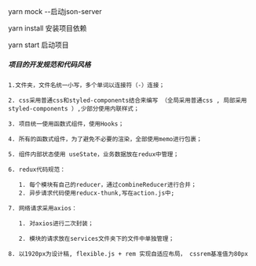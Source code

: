 yarn mock --启动json-server

yarn  install 安装项目依赖

yarn start 启动项目

##### 项目的开发规范和代码风格

    1.文件夹，文件名统一小写，多个单词以连接符（-）连接；

    2. css采用普通css和styled-components结合来编写 （全局采用普通css , 局部采用styled-components ）,少部分使用内联样式；

    3. 项目统一使用函数式组件，使用Hooks；

    4. 所有的函数式组件，为了避免不必要的渲染，全部使用memo进行包裹；

    5. 组件内部状态使用 useState，业务数据放在redux中管理；

    6. redux代码规范：

       1. 每个模块有自己的reducer，通过combineReducer进行合并；
       2. 异步请求代码使用reducx-thunk,写在action.js中;

    7. 网络请求采用axios：

       1. 对axios进行二次封装；

       2. 模块的请求放在services文件夹下的文件中单独管理；

    8. 以1920px为设计稿, flexible.js + rem 实现自适应布局， cssrem基准值为80px
